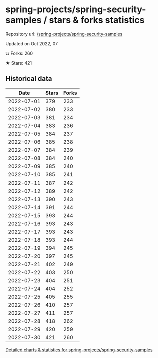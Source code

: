 # spring-projects/spring-security-samples / stars & forks statistics

Repository url: [/spring-projects/spring-security-samples](https://github.com/spring-projects/spring-security-samples)

Updated on Oct 2022, 07

☋ Forks: 260

★ Stars: 421

## Historical data
| Date | Stars | Forks |
|------|-------|-------|
| 2022-07-01 | 379 | 233 | 
| 2022-07-02 | 380 | 233 | 
| 2022-07-03 | 381 | 234 | 
| 2022-07-04 | 383 | 236 | 
| 2022-07-05 | 384 | 237 | 
| 2022-07-06 | 385 | 238 | 
| 2022-07-07 | 384 | 239 | 
| 2022-07-08 | 384 | 240 | 
| 2022-07-09 | 385 | 240 | 
| 2022-07-10 | 385 | 241 | 
| 2022-07-11 | 387 | 242 | 
| 2022-07-12 | 389 | 242 | 
| 2022-07-13 | 390 | 243 | 
| 2022-07-14 | 391 | 244 | 
| 2022-07-15 | 393 | 244 | 
| 2022-07-16 | 393 | 243 | 
| 2022-07-17 | 393 | 243 | 
| 2022-07-18 | 393 | 244 | 
| 2022-07-19 | 394 | 245 | 
| 2022-07-20 | 397 | 245 | 
| 2022-07-21 | 402 | 249 | 
| 2022-07-22 | 403 | 250 | 
| 2022-07-23 | 404 | 251 | 
| 2022-07-24 | 404 | 252 | 
| 2022-07-25 | 405 | 255 | 
| 2022-07-26 | 410 | 257 | 
| 2022-07-27 | 411 | 257 | 
| 2022-07-28 | 418 | 262 | 
| 2022-07-29 | 420 | 259 | 
| 2022-07-30 | 421 | 260 | 


[Detailed charts & statistics for spring-projects/spring-security-samples](https://reviewgithub.com/rep/spring-projects/spring-security-samples)
